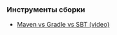 ### Инструменты сборки
- <a href="https://www.youtube.com/watch?v=21qdRgFsTy0">Maven vs Gradle vs SBT (video)</a>